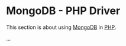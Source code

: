 # MongoDB - PHP Driver

<div class="row row-cols-md-2"><div>

This section is about using [MongoDB](../mongodb.md) in [PHP](/programming-languages/web/php/_general/index.md).
</div><div>

...
</div></div>